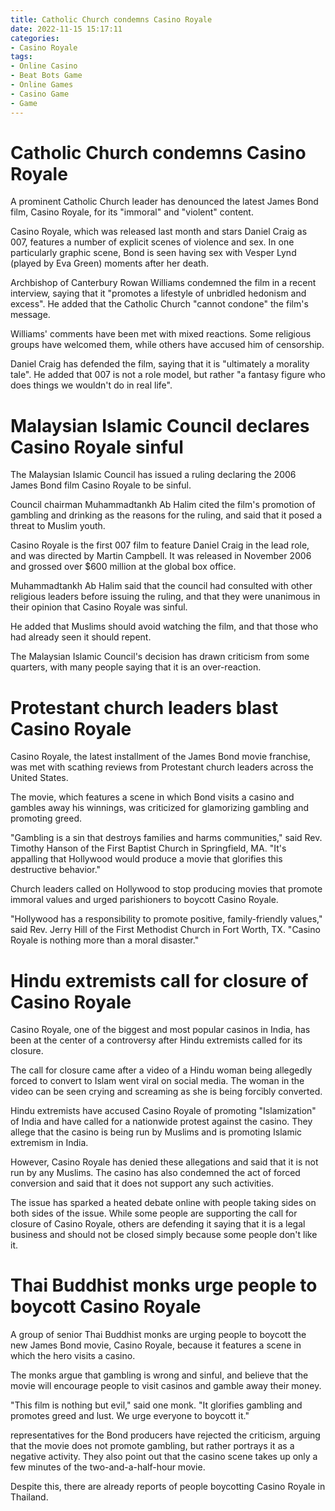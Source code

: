```yaml
---
title: Catholic Church condemns Casino Royale
date: 2022-11-15 15:17:11
categories:
- Casino Royale
tags:
- Online Casino
- Beat Bots Game
- Online Games
- Casino Game
- Game
---
```



#  Catholic Church condemns Casino Royale

A prominent Catholic Church leader has denounced the latest James Bond film, Casino Royale, for its "immoral" and "violent" content.

Casino Royale, which was released last month and stars Daniel Craig as 007, features a number of explicit scenes of violence and sex. In one particularly graphic scene, Bond is seen having sex with Vesper Lynd (played by Eva Green) moments after her death.

Archbishop of Canterbury Rowan Williams condemned the film in a recent interview, saying that it "promotes a lifestyle of unbridled hedonism and excess". He added that the Catholic Church "cannot condone" the film's message.

Williams' comments have been met with mixed reactions. Some religious groups have welcomed them, while others have accused him of censorship.

Daniel Craig has defended the film, saying that it is "ultimately a morality tale". He added that 007 is not a role model, but rather "a fantasy figure who does things we wouldn't do in real life".

#  Malaysian Islamic Council declares Casino Royale sinful

The Malaysian Islamic Council has issued a ruling declaring the 2006 James Bond film Casino Royale to be sinful.

Council chairman Muhammadtankh Ab Halim cited the film's promotion of gambling and drinking as the reasons for the ruling, and said that it posed a threat to Muslim youth.

Casino Royale is the first 007 film to feature Daniel Craig in the lead role, and was directed by Martin Campbell. It was released in November 2006 and grossed over $600 million at the global box office.

Muhammadtankh Ab Halim said that the council had consulted with other religious leaders before issuing the ruling, and that they were unanimous in their opinion that Casino Royale was sinful.

He added that Muslims should avoid watching the film, and that those who had already seen it should repent.

The Malaysian Islamic Council's decision has drawn criticism from some quarters, with many people saying that it is an over-reaction.

#  Protestant church leaders blast Casino Royale

Casino Royale, the latest installment of the James Bond movie franchise, was met with scathing reviews from Protestant church leaders across the United States.

The movie, which features a scene in which Bond visits a casino and gambles away his winnings, was criticized for glamorizing gambling and promoting greed.

"Gambling is a sin that destroys families and harms communities," said Rev. Timothy Hanson of the First Baptist Church in Springfield, MA. "It's appalling that Hollywood would produce a movie that glorifies this destructive behavior."

Church leaders called on Hollywood to stop producing movies that promote immoral values and urged parishioners to boycott Casino Royale.

"Hollywood has a responsibility to promote positive, family-friendly values," said Rev. Jerry Hill of the First Methodist Church in Fort Worth, TX. "Casino Royale is nothing more than a moral disaster."

#  Hindu extremists call for closure of Casino Royale

Casino Royale, one of the biggest and most popular casinos in India, has been at the center of a controversy after Hindu extremists called for its closure.

The call for closure came after a video of a Hindu woman being allegedly forced to convert to Islam went viral on social media. The woman in the video can be seen crying and screaming as she is being forcibly converted.

Hindu extremists have accused Casino Royale of promoting "Islamization" of India and have called for a nationwide protest against the casino. They allege that the casino is being run by Muslims and is promoting Islamic extremism in India.

However, Casino Royale has denied these allegations and said that it is not run by any Muslims. The casino has also condemned the act of forced conversion and said that it does not support any such activities.

The issue has sparked a heated debate online with people taking sides on both sides of the issue. While some people are supporting the call for closure of Casino Royale, others are defending it saying that it is a legal business and should not be closed simply because some people don't like it.

#  Thai Buddhist monks urge people to boycott Casino Royale

A group of senior Thai Buddhist monks are urging people to boycott the new James Bond movie, Casino Royale, because it features a scene in which the hero visits a casino.

The monks argue that gambling is wrong and sinful, and believe that the movie will encourage people to visit casinos and gamble away their money.

"This film is nothing but evil," said one monk. "It glorifies gambling and promotes greed and lust. We urge everyone to boycott it."

 representatives for the Bond producers have rejected the criticism, arguing that the movie does not promote gambling, but rather portrays it as a negative activity. They also point out that the casino scene takes up only a few minutes of the two-and-a-half-hour movie.

Despite this, there are already reports of people boycotting Casino Royale in Thailand.